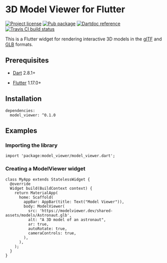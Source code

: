 3D Model Viewer for Flutter
===========================

[![Project license](https://img.shields.io/badge/license-Public%20Domain-blue.svg)](https://unlicense.org)
[![Pub package](https://img.shields.io/pub/v/model_viewer.svg)](https://pub.dev/packages/model_viewer)
[![Dartdoc reference](https://img.shields.io/badge/dartdoc-reference-blue.svg)](https://pub.dev/documentation/model_viewer/latest/)
[![Travis CI build status](https://img.shields.io/travis/drydart/model_viewer.dart/master.svg)](https://travis-ci.org/drydart/model_viewer.dart)

This is a Flutter widget for rendering interactive 3D models in the
[glTF](https://www.khronos.org/gltf/) and
[GLB](https://wiki.fileformat.com/3d/glb/) formats.

Prerequisites
-------------

- [Dart](https://dart.dev) 2.8.1+

- [Flutter](https://flutter.dev) 1.17.0+

Installation
------------

    dependencies:
      model_viewer: ^0.1.0

Examples
--------

### Importing the library

    import 'package:model_viewer/model_viewer.dart';

### Creating a ModelViewer widget

    class MyApp extends StatelessWidget {
      @override
      Widget build(BuildContext context) {
        return MaterialApp(
          home: Scaffold(
            appBar: AppBar(title: Text("Model Viewer")),
            body: ModelViewer(
              src: 'https://modelviewer.dev/shared-assets/models/Astronaut.glb',
              alt: "A 3D model of an astronaut",
              ar: true,
              autoRotate: true,
              cameraControls: true,
            ),
          ),
        );
      }
    }
